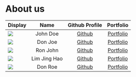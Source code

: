# About us

Display |     Name     |             Github Profile              | Portfolio 
--------|:------------:|:---------------------------------------:|:---------:
![](https://via.placeholder.com/100.png?text=Photo) |   John Doe   |      [Github](https://github.com/)      | [Portfolio](docs/team/johndoe.md)
![](https://via.placeholder.com/100.png?text=Photo) |   Don Joe    |      [Github](https://github.com/)      | [Portfolio](docs/team/johndoe.md)
![](https://via.placeholder.com/100.png?text=Photo) |   Ron John   |      [Github](https://github.com/)      | [Portfolio](docs/team/johndoe.md)
![](https://media.licdn.com/dms/image/D5603AQFdPfbYvCPsKg/profile-displayphoto-shrink_200_200/0/1707484393431?e=1715212800&v=beta&t=wTkp-P9RPsxZt6f-r-tZzLGDxIpgqxlG0u1kHG4VIX4) | Lim Jing Hao | [Github](https://github.com/JingHaoooo) | [Portfolio](https://www.linkedin.com/in/jing-hao-lim-684326290/)
![](https://via.placeholder.com/100.png?text=Photo) |   Don Roe    |      [Github](https://github.com/)      | [Portfolio](docs/team/johndoe.md)
